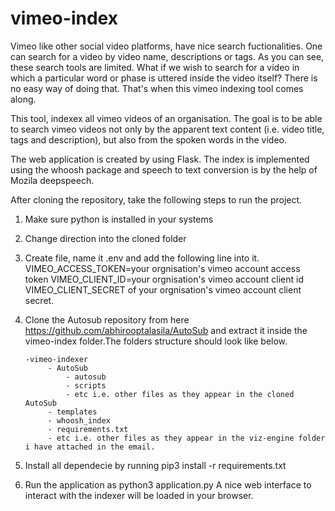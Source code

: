 # vimeo-index
Vimeo like other social video platforms, have nice search fuctionalities. One can search for a video by video name, descriptions or tags. As you can see, these search tools are limited. What if we wish to search for a video in which a particular word or phase is uttered inside the video itself? There is no easy way of doing that. That's when this vimeo indexing tool comes along.

This tool, indexex all vimeo videos of an organisation. The goal is to be able to search vimeo videos not only by the apparent text content (i.e. video title, tags and description), but also from the spoken words in the video. 

The web application is created by using Flask. The index is implemented using the whoosh package and speech to text conversion is by the help of Mozila deepspeech.

After cloning the repository, take the following steps to run the project.
1) Make sure python is installed in your systems

2) Change direction into the cloned folder 

3) Create file, name it .env and add the following line into it.
   VIMEO_ACCESS_TOKEN=your orgnisation's vimeo account access token
   VIMEO_CLIENT_ID=your orgnisation's vimeo account client id
   VIMEO_CLIENT_SECRET of your orgnisation's vimeo account client secret.
   
4) Clone the Autosub repository from here https://github.com/abhirooptalasila/AutoSub and extract it inside the vimeo-index folder.The folders structure should look like below.

       -vimeo-indexer
            - AutoSub
                - autosub
                - scripts
                - etc i.e. other files as they appear in the cloned AutoSub
            - templates
            - whoosh_index
            - requirements.txt
            - etc i.e. other files as they appear in the viz-engine folder i have attached in the email.

5) Install all dependecie by running pip3 install -r requirements.txt

6) Run the application as python3 application.py A nice web interface to interact with the indexer will be loaded in your browser. 
